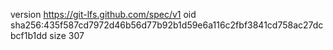 version https://git-lfs.github.com/spec/v1
oid sha256:435f587cd7972d46b56d77b92b1d59e6a116c2fbf3841cd758ac27dcbcf1b1dd
size 307
